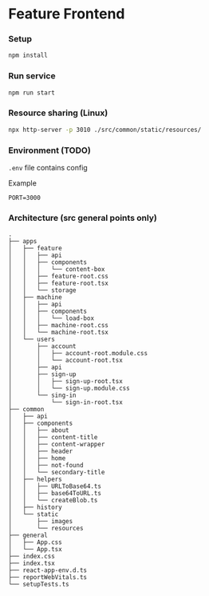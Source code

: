 # Feature Frontend

### Setup 
```bash
npm install
```

### Run service
```bash
npm run start
```

### Resource sharing (Linux)
```bash
npx http-server -p 3010 ./src/common/static/resources/
```

### Environment (TODO)

`.env` file contains config

Example
```dotenv
PORT=3000
```

### Architecture (src general points only)
```text
.
├── apps
│   ├── feature
│   │   ├── api
│   │   ├── components
│   │   │   └── content-box
│   │   ├── feature-root.css
│   │   ├── feature-root.tsx
│   │   └── storage
│   ├── machine
│   │   ├── api
│   │   ├── components
│   │   │   └── load-box
│   │   ├── machine-root.css
│   │   └── machine-root.tsx
│   └── users
│       ├── account
│       │   ├── account-root.module.css
│       │   └── account-root.tsx
│       ├── api
│       ├── sign-up
│       │   ├── sign-up-root.tsx
│       │   └── sign-up.module.css
│       └── sing-in
│           └── sign-in-root.tsx
├── common
│   ├── api
│   ├── components
│   │   ├── about
│   │   ├── content-title
│   │   ├── content-wrapper
│   │   ├── header
│   │   ├── home
│   │   ├── not-found
│   │   └── secondary-title
│   ├── helpers
│   │   ├── URLToBase64.ts
│   │   ├── base64ToURL.ts
│   │   └── createBlob.ts
│   ├── history
│   └── static
│       ├── images
│       └── resources
├── general
│   ├── App.css
│   └── App.tsx
├── index.css
├── index.tsx
├── react-app-env.d.ts
├── reportWebVitals.ts
└── setupTests.ts
```